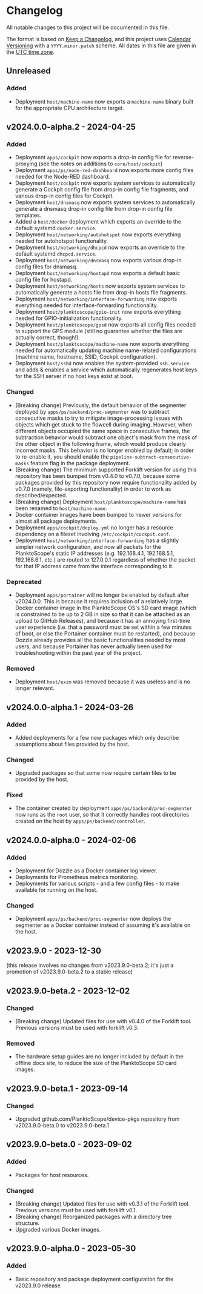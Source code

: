 # Changelog

All notable changes to this project will be documented in this file.

The format is based on [Keep a Changelog](https://keepachangelog.com/en/1.0.0/),
and this project uses [Calendar Versioning](https://calver.org/) with a `YYYY.minor.patch` scheme.
All dates in this file are given in the [UTC time zone](https://en.wikipedia.org/wiki/Coordinated_Universal_Time).

## Unreleased

### Added

- Deployment `host/machine-name` now exports a `machine-name` binary built for the appropriate CPU architecture target.

## v2024.0.0-alpha.2 - 2024-04-25

### Added

- Deployment `apps/cockpit` now exports a drop-in config file for reverse-proxying (see the notes on additions to `core/host/cockpit`)
- Deployment `apps/ps/node-red-dashboard` now exports more config files needed for the Node-RED dashboard.
- Deployment `host/cockpit` now exports system services to automatically generate a Cockpit config file from drop-in config file fragments, and various drop-in config files for Cockpit.
- Deployment `host/dnsmasq` now exports system services to automatically generate a dnsmasq drop-in config file from drop-in config file templates.
- Added a `host/docker` deployment which exports an override to the default systemd `docker.service`.
- Deployment `host/networking/autohotspot` now exports everything needed for autohotspot functionality.
- Deployment `host/networking/dhcpcd` now exports an override to the default systemd `dhcpcd.service`.
- Deployment `host/networking/dnsmasq` now exports various drop-in config files for dnsmasq.
- Deployment `host/networking/hostapd` now exports a default basic config file for hostapd.
- Deployment `host/networking/hosts` now exports system services to automatically generate a hosts file from drop-in hosts file fragments.
- Deployment `host/networking/interface-forwarding` now exports everything needed for interface-forwarding functionality.
- Deployment `host/planktoscope/gpio-init` now exports everything needed for GPIO-initialization functionality.
- Deployment `host/planktoscope/gpsd` now exports all config files needed to support the GPS module (still no guarantee whether the files are actually correct, though!).
- Deployment `host/planktoscope/machine-name` now exports everything needed for automatically updating machine name-related configurations (machine name, hostname, SSID, Cockpit configuration).
- Deployment `host/sshd` now enables the system-provided `ssh.service` and adds & enables a service which automatically regenerates host keys for the SSH server if no host keys exist at boot.

### Changed

- (Breaking change) Previously, the default behavior of the segmenter deployed by `apps/ps/backend/proc-segmenter` was to subtract consecutive masks to try to mitigate image-processing issues with objects which get stuck to the flowcell during imaging. However, when different objects occupied the same space in consecutive frames, the subtraction behavior would subtract one object's mask from the mask of the other object in the following frame, which would produce clearly incorrect masks. This behavior is no longer enabled by default; in order to re-enable it, you should enable the `pipeline-subtract-consecutive-masks` feature flag in the package deployment.
- (Breaking change) The minimum supported Forklift version for using this repository has been bumped from v0.4.0 to v0.7.0, because some packages provided by this repository now require functionality added by v0.7.0 (namely, file-exporting functionality) in order to work as described/expected.
- (Breaking change) Deployment `host/planktoscope/machine-name` has been renamed to `host/machine-name`.
- Docker container images have been bumped to newer versions for almost all package deployments.
- Deployment `apps/cockpit/deploy.yml` no longer has a resource dependency on a fileset involving `/etc/cockpit/cockpit.conf`.
- Deployment `host/networking/interface-forwarding` has a slightly simpler network configuration, and now all packets for the PlanktoScope's static IP addresses (e.g. 192.168.4.1, 192.168.5.1, 192.168.6.1, etc.) are routed to 127.0.0.1 regardless of whether the packet for that IP address came from the interface corresponding to it.

### Deprecated

- Deployment `apps/portainer` will no longer be enabled by default after v2024.0.0. This is because it requires inclusion of a relatively large Docker container image in the PlanktoScope OS's SD card image (which is constrained to be up to 2 GB in size so that it can be attached as an upload to GitHub Releases), and because it has an annoying first-time user experience (i.e. that a password must be set within a few minutes of boot, or else the Portainer container must be restarted), and because Dozzle already provides all the basic functionalities needed by most users, and because Portainer has never actually been used for troubleshooting within the past year of the project.

### Removed

- Deployment `host/exim` was removed because it was useless and is no longer relevant.

## v2024.0.0-alpha.1 - 2024-03-26

### Added

- Added deployments for a few new packages which only describe assumptions about files provided by the host.

### Changed

- Upgraded packages so that some now require certain files to be provided by the host.

### Fixed

- The container created by deployment `apps/ps/backend/proc-segmenter` now runs as the `root` user, so that it correctly handles root directories created on the host by `apps/ps/backend/controller`.

## v2024.0.0-alpha.0 - 2024-02-06

### Added

- Deployment for Dozzle as a Docker container log viewer.
- Deployments for Prometheus metrics monitoring.
- Deployments for various scripts - and a few config files - to make available for running on the host.

### Changed

- Deployment `apps/ps/backend/proc-segmenter` now deploys the segmenter as a Docker container instead of assuming it's available on the host.

## v2023.9.0 - 2023-12-30

(this release involves no changes from v2023.9.0-beta.2; it's just a promotion of v2023.9.0-beta.2 to a stable release)

## v2023.9.0-beta.2 - 2023-12-02

### Changed

- (Breaking change) Updated files for use with v0.4.0 of the Forklift tool. Previous versions must be used with forklift v0.3.

### Removed

- The hardware setup guides are no longer included by default in the offline docs site, to reduce the size of the PlanktoScope SD card images.

## v2023.9.0-beta.1 - 2023-09-14

### Changed

- Upgraded github.com/PlanktoScope/device-pkgs repository from v2023.9.0-beta.0 to v2023.9.0-beta.1

## v2023.9.0-beta.0 - 2023-09-02

### Added

- Packages for host resources.

### Changed

- (Breaking change) Updated files for use with v0.3.1 of the Forklift tool. Previous versions must be used with forklift v0.1.
- (Breaking change) Reorganized packages with a directory tree structure.
- Upgraded various Docker images.

## v2023.9.0-alpha.0 - 2023-05-30

### Added

- Basic repository and package deployment configuration for the v2023.9.0 release
